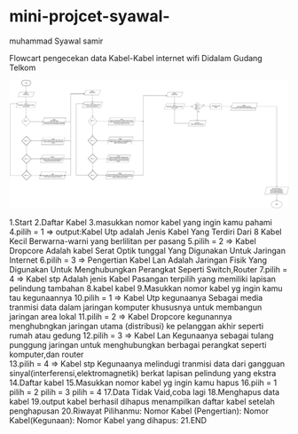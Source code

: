 # mini-projcet-syawal-
muhammad Syawal samir

Flowcart pengecekan data Kabel-Kabel internet wifi Didalam Gudang Telkom

![img alt](https://github.com/syawal619/mini-projcet-syawal-/blob/6079d0e95e5643bca07397de6a1c5bd1b0d3227b/foto.flowcart.jpg)

1.Start
2.Daftar Kabel
3.masukkan nomor kabel yang ingin kamu pahami
4.pilih = 1 => output:Kabel Utp adalah Jenis Kabel Yang Terdiri Dari 8 Kabel Kecil Berwarna-warni yang berlilitan per pasang
5.pilih = 2 => Kabel Dropcore Adalah kabel Serat Optik tunggal Yang Digunakan Untuk Jaringan Internet
6.pilih = 3 => Pengertian Kabel Lan Adalah Jaringan Fisik Yang Digunakan Untuk Menghubungkan Perangkat Seperti Switch,Router
7.pilih = 4 => Kabel stp Adalah jenis Kabel Pasangan terpilih yang memiliki lapisan pelindung tambahan
8.kabel kabel
9.Masukkan  nomor kabel yg ingin kamu tau kegunaannya
10.pilih = 1 => Kabel Utp kegunaanya Sebagai media tranmisi data dalam jaringan komputer khususnya untuk membangun jaringan area lokal
11.pilih = 2 => Kabel Dropcore  kegunannya menghubngkan jaringan utama (distribusi) ke pelanggan akhir seperti rumah atau gedung
12.pilih = 3 => Kabel Lan Kegunaanya sebagai tulang punggung jaringan untuk menghubungkan berbagai perangkat seperti komputer,dan router  
13.pilih = 4 => Kabel stp Kegunaanya melindugi tranmisi data dari gangguan sinyal(interferensi,elektromagnetik) berkat lapisan  pelindung yang ekstra
14.Daftar kabel
15.Masukkan  nomor kabel yg ingin kamu hapus
16.piih = 1
  pilih = 2
  pilih = 3
  pilih = 4
 17.Data Tidak Vaid,coba lagi
 18.Menghapus data kabel
 19.output kabel berhasil dihapus menampilkan daftar kabel setelah penghapusan
 20.Riwayat Pilihanmu:
Nomor Kabel (Pengertian):
Nomor Kabel(Kegunaan):
Nomor Kabel yang dihapus:
21.END

